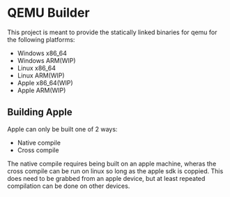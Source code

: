 # QEMU Builder

This project is meant to provide the statically linked binaries for qemu
for the following platforms:

 - Windows x86_64
 - Windows ARM(WIP)
 - Linux x86_64
 - Linux ARM(WIP)
 - Apple x86_64(WIP)
 - Apple ARM(WIP)

## Building Apple

Apple can only be built one of 2 ways:
 - Native compile
 - Cross compile

The native compile requires being built on an apple machine,
wheras the cross compile can be run on linux so long as the apple
sdk is coppied. This does need to be grabbed from an apple device,
but at least repeated compilation can be done on other devices.
